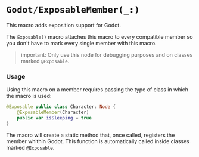 # ``Godot/ExposableMember(_:)``

This macro adds exposition support for Godot.

The ``Exposable()`` macro attaches this
macro to every compatible member so you don't have to
mark every single member with this macro.

>important: Only use this node for debugging purposes and
on classes marked `@Exposable`.

### Usage

Using this macro on a member requires passing the type
of class in which the macro is used:

```swift
@Exposable public class Character: Node {
    @ExposableMember(Character)
    public var isSleeping = true
}
```

The macro will create a static method that, once called,
registers the member whithin Godot.
This function is automatically called inside classes
marked `@Exposable`.
